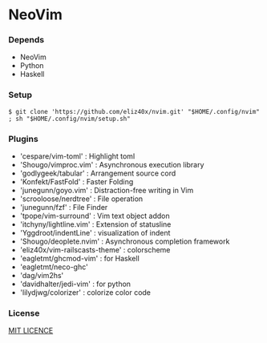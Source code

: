 NeoVim
====

### Depends

- NeoVim
- Python
- Haskell

### Setup
  
`
$ git clone 'https://github.com/eliz40x/nvim.git' "$HOME/.config/nvim" ; sh "$HOME/.config/nvim/setup.sh" 
`
### Plugins

- 'cespare/vim-toml'             :  Highlight toml
- 'Shougo/vimproc.vim'           :  Asynchronous execution library
- 'godlygeek/tabular'            :  Arrangement source cord
- 'Konfekt/FastFold'             :  Faster Folding
- 'junegunn/goyo.vim'            :  Distraction-free writing in Vim
- 'scrooloose/nerdtree'          :  File operation
- 'junegunn/fzf'                 :  File Finder
- 'tpope/vim-surround'           :  Vim text object addon
- 'itchyny/lightline.vim'        :  Extension of statusline
- 'Yggdroot/indentLine'          :  visualization of indent
- 'Shougo/deoplete.nvim'         :  Asynchronous completion framework
- 'eliz40x/vim-railscasts-theme' :  colorscheme
- 'eagletmt/ghcmod-vim'          :  for Haskell
- 'eagletmt/neco-ghc'
- 'dag/vim2hs'
- 'davidhalter/jedi-vim'         :  for python
- 'lilydjwg/colorizer'           :  colorize color code

### License
  
[MIT LICENCE](https://github.com/eliz40x/nvim/blob/master/LICENSE)
